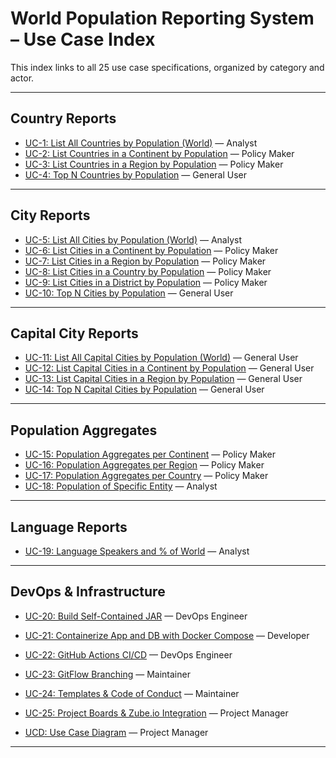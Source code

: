 # World Population Reporting System – Use Case Index

This index links to all 25 use case specifications, organized by category and actor.  

---

## Country Reports
- [UC-1: List All Countries by Population (World)](use-case-uc-1.md) — Analyst
- [UC-2: List Countries in a Continent by Population](use-case-uc-2.md) — Policy Maker
- [UC-3: List Countries in a Region by Population](use-case-uc-3.md) — Policy Maker
- [UC-4: Top N Countries by Population](use-case-uc-4.md) — General User

---

## City Reports
- [UC-5: List All Cities by Population (World)](use-case-uc-5.md) — Analyst
- [UC-6: List Cities in a Continent by Population](use-case-uc-6.md) — Policy Maker
- [UC-7: List Cities in a Region by Population](use-case-uc-7.md) — Policy Maker
- [UC-8: List Cities in a Country by Population](use-case-uc-8.md) — Policy Maker
- [UC-9: List Cities in a District by Population](use-case-uc-9.md) — Policy Maker
- [UC-10: Top N Cities by Population](use-case-uc-10.md) — General User

---

## Capital City Reports
- [UC-11: List All Capital Cities by Population (World)](use-case-uc-11.md) — General User
- [UC-12: List Capital Cities in a Continent by Population](use-case-uc-12.md) — General User
- [UC-13: List Capital Cities in a Region by Population](use-case-uc-13.md) — General User
- [UC-14: Top N Capital Cities by Population](use-case-uc-14.md) — General User

---

## Population Aggregates
- [UC-15: Population Aggregates per Continent](use-case-uc-15.md) — Policy Maker
- [UC-16: Population Aggregates per Region](use-case-uc-16.md) — Policy Maker
- [UC-17: Population Aggregates per Country](use-case-uc-17.md) — Policy Maker
- [UC-18: Population of Specific Entity](use-case-uc-18.md) — Analyst

---

## Language Reports
- [UC-19: Language Speakers and % of World](use-case-uc-19.md) — Analyst

---

## DevOps & Infrastructure
- [UC-20: Build Self-Contained JAR](use-case-uc-20.md) — DevOps Engineer
- [UC-21: Containerize App and DB with Docker Compose](use-case-uc-21.md) — Developer
- [UC-22: GitHub Actions CI/CD](use-case-uc-22.md) — DevOps Engineer
- [UC-23: GitFlow Branching](use-case-uc-23.md) — Maintainer
- [UC-24: Templates & Code of Conduct](use-case-uc-24.md) — Maintainer
- [UC-25: Project Boards & Zube.io Integration](use-case-uc-25.md) — Project Manager


- [UCD: Use Case Diagram](use-case-diaram.md) — Project Manager

---

